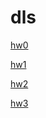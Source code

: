 # dls

[hw0](dls%20f0b88308d7374b7ca99e9f368ff1ba2b/hw0%209202d7c526d749be992ed4f2c5428fb9.md)

[hw1](dls%20f0b88308d7374b7ca99e9f368ff1ba2b/hw1%20829768446c7f4c8a9ed93a51e0170733.md)

[hw2](dls%20f0b88308d7374b7ca99e9f368ff1ba2b/hw2%20de0b05f6c3e44c93844877c49601fb23.md)

[hw3](dls%20f0b88308d7374b7ca99e9f368ff1ba2b/hw3%20a941f5c726974e8eb47a9f46b3db8195.md)